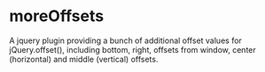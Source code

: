 moreOffsets
===========

A jquery plugin providing a bunch of additional offset values for jQuery.offset(), including bottom, right, offsets from window, center (horizontal) and middle (vertical) offsets.
